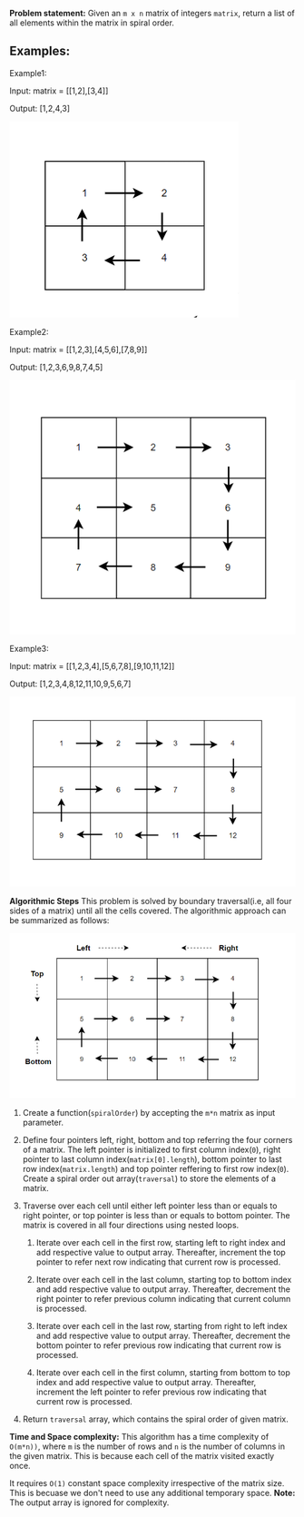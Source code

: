**Problem statement:**
Given an `m x n` matrix of integers `matrix`, return a list of all elements within the matrix in spiral order.

## Examples:
Example1:

Input: matrix = [[1,2],[3,4]]

Output: [1,2,4,3]


![Screenshot](../../../../images/spiral-matrix1.png)

Example2:

Input: matrix = [[1,2,3],[4,5,6],[7,8,9]]

Output: [1,2,3,6,9,8,7,4,5]

![Screenshot](../../../../images/spiral-matrix2.png)

Example3:

Input: matrix = [[1,2,3,4],[5,6,7,8],[9,10,11,12]]

Output: [1,2,3,4,8,12,11,10,9,5,6,7]

![Screenshot](../../../../images/spiral-matrix3.png)

**Algorithmic Steps**
This problem is solved by boundary traversal(i.e, all four sides of a matrix) until all the cells covered. The algorithmic approach can be summarized as follows: 

![Screenshot](../../../../images/spiral-solution.png)

1. Create a function(`spiralOrder`) by accepting the `m*n` matrix as input parameter.
   
2. Define four pointers left, right, bottom and top referring the four corners of a matrix. The left pointer is initialized to first column index(`0`), right pointer to last column index(`matrix[0].length`), bottom pointer to last row index(`matrix.length`) and top pointer reffering to first row index(`0`). Create a spiral order out array(`traversal`) to store the elements of a matrix.

3. Traverse over each cell until either left pointer less than or equals to right pointer, or top pointer is less than or equals to bottom pointer. The matrix is covered in all four directions using nested loops.

   1. Iterate over each cell in the first row, starting left to right index and add respective value to output array. Thereafter, increment the top pointer to refer next row indicating that current row is processed.
   
   2. Iterate over each cell in the last column, starting top to bottom index and add respective value to output array. Thereafter, decrement the right pointer to refer previous column indicating that current column is processed.
   
   3. Iterate over each cell in the last row, starting from right to left index and add respective value to output array. Thereafter, decrement the bottom pointer to refer previous row indicating that current row is processed.

   4. Iterate over each cell in the first column, starting from bottom to top index and add respective value to output array. Thereafter, increment the left pointer to refer previous row indicating that current row is processed.

4. Return `traversal` array, which contains the spiral order of given matrix.

**Time and Space complexity:**
This algorithm has a time complexity of `O(m*n))`, where `m` is the number of rows and `n` is the number of columns in the given matrix. This is because each cell of the matrix visited exactly once.

It requires `O(1)` constant space complexity irrespective of the matrix size. This is becuase we don't need to use any additional temporary space.
**Note:** The output array is ignored for complexity.
